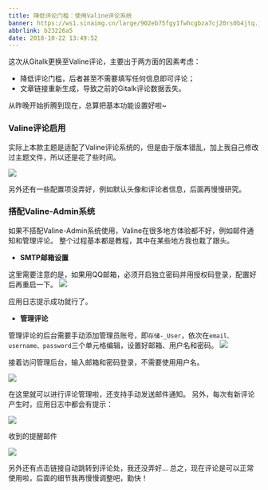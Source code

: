 ```yaml
---
title: 降低评论门槛：使用Valine评论系统
banner: https://ws1.sinaimg.cn/large/902eb75fgy1fwhcgbza7cj20rs0b4jtq.jpg
abbrlink: b23226a5
date: 2018-10-22 13:49:52
---
```

这次从Gitalk更换至Valine评论，主要出于两方面的因素考虑：
- 降低评论门槛，后者甚至不需要填写任何信息即可评论；
- 文章链接重新生成，导致之前的Gitalk评论数据丢失。

从昨晚开始折腾到现在，总算把基本功能设置好啦~
<!--more-->

### Valine评论启用

实际上本款主题是适配了Valine评论系统的，但是由于版本错乱，加上我自己修改过主题文件，所以还是花了些时间。

![](https://ws1.sinaimg.cn/large/902eb75fgy1fwhbmktrrej20hx05kdgd.jpg)

另外还有一些配置项没弄好，例如默认头像和评论者信息，后面再慢慢研究。

### 搭配Valine-Admin系统

如果不搭配Valine-Admin系统使用，Valine在很多地方体验都不好，例如邮件通知和管理评论。
整个过程基本都是教程，其中在某些地方我也栽了跟头。
- **SMTP邮箱设置**

这里需要注意的是，如果用QQ邮箱，必须开启独立密码并用授权码登录，配置好后再重启一下。
![](https://ws1.sinaimg.cn/large/902eb75fgy1fwhbt5t2gpj20o607vabf.jpg)

应用日志提示成功就行了。

- **管理评论**

管理评论的后台需要手动添加管理员账号，即`存储-_User`，依次在`email、username、password`三个单元格编辑，设置好邮箱、用户名和密码。
![](https://ws1.sinaimg.cn/large/902eb75fgy1fwhbyxwt26j20ux0bdab1.jpg)

接着访问管理后台，输入邮箱和密码登录，不需要使用用户名。

![](https://ws1.sinaimg.cn/large/902eb75fgy1fwhc0p4thnj20eu09sweu.jpg)

在这里就可以进行评论管理啦，还支持手动发送邮件通知。
另外，每次有新评论产生时，应用日志中都会有提示：

![](https://ws1.sinaimg.cn/large/902eb75fgy1fwhc2pg7e7j20j607oq4x.jpg)

收到的提醒邮件

![](https://ws1.sinaimg.cn/large/902eb75fgy1fwhc4decy9j20nq0b8js2.jpg)

另外还有点击链接自动跳转到评论处，我还没弄好...
总之，现在评论是可以正常使用啦，后面的细节我再慢慢调整吧，勤快！